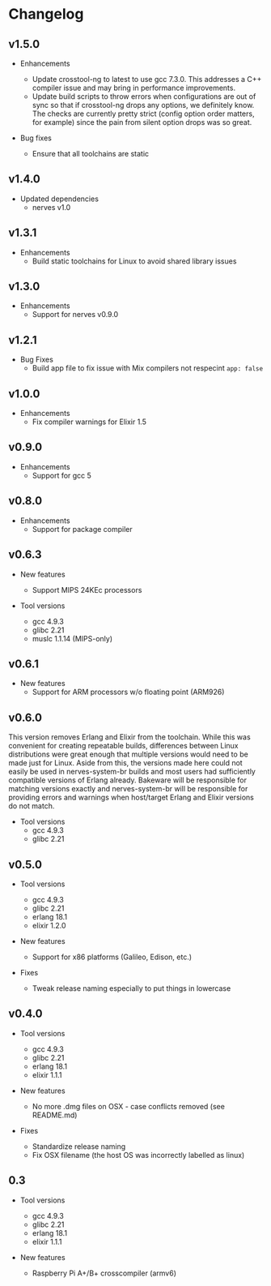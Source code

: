 # Changelog

## v1.5.0

* Enhancements
  * Update crosstool-ng to latest to use gcc 7.3.0. This addresses a C++
    compiler issue and may bring in performance improvements.
  * Update build scripts to throw errors when configurations are out of sync
    so that if crosstool-ng drops any options, we definitely know. The checks
    are currently pretty strict (config option order matters, for example)
    since the pain from silent option drops was so great.

* Bug fixes
  * Ensure that all toolchains are static

## v1.4.0

* Updated dependencies
  * nerves v1.0

## v1.3.1

* Enhancements
  * Build static toolchains for Linux to avoid shared library issues

## v1.3.0

* Enhancements
  * Support for nerves v0.9.0

## v1.2.1

* Bug Fixes
  * Build app file to fix issue with Mix compilers not respecint `app: false`

## v1.0.0

* Enhancements
  * Fix compiler warnings for Elixir 1.5

## v0.9.0

* Enhancements
  * Support for gcc 5

## v0.8.0

* Enhancements
  * Support for package compiler

## v0.6.3

* New features
  * Support MIPS 24KEc processors

* Tool versions
  * gcc 4.9.3
  * glibc 2.21
  * muslc 1.1.14 (MIPS-only)

## v0.6.1

* New features
  * Support for ARM processors w/o floating point (ARM926)

## v0.6.0

This version removes Erlang and Elixir from the toolchain. While this was
convenient for creating repeatable builds, differences between Linux
distributions were great enough that multiple versions would need to be made
just for Linux. Aside from this, the versions made here could not easily be
used in nerves-system-br builds and most users had sufficiently compatible
versions of Erlang already. Bakeware will be responsible for matching versions
exactly and nerves-system-br will be responsible for providing errors and
warnings when host/target Erlang and Elixir versions do not match.

* Tool versions
  * gcc 4.9.3
  * glibc 2.21

## v0.5.0

* Tool versions
  * gcc 4.9.3
  * glibc 2.21
  * erlang 18.1
  * elixir 1.2.0

* New features
  * Support for x86 platforms (Galileo, Edison, etc.)

* Fixes
  * Tweak release naming especially to put things in lowercase

## v0.4.0

* Tool versions
  * gcc 4.9.3
  * glibc 2.21
  * erlang 18.1
  * elixir 1.1.1

* New features
  * No more .dmg files on OSX - case conflicts removed (see README.md)

* Fixes
  * Standardize release naming
  * Fix OSX filename (the host OS was incorrectly labelled as linux)

## 0.3

* Tool versions
  * gcc 4.9.3
  * glibc 2.21
  * erlang 18.1
  * elixir 1.1.1

* New features
  * Raspberry Pi A+/B+ crosscompiler (armv6)

